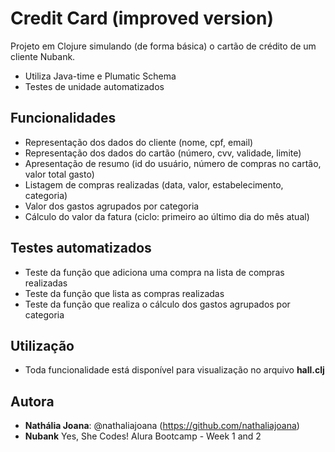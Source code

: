 # Credit Card (improved version)
Projeto em Clojure simulando (de forma básica) o cartão de crédito de um cliente Nubank.
* Utiliza Java-time e Plumatic Schema
* Testes de unidade automatizados

## Funcionalidades
* Representação dos dados do cliente (nome, cpf, email)
* Representação dos dados do cartão (número, cvv, validade, limite)
* Apresentação de resumo (id do usuário, número de compras no cartão, valor total gasto)
* Listagem de compras realizadas (data, valor, estabelecimento, categoria)
* Valor dos gastos agrupados por categoria
* Cálculo do valor da fatura (ciclo: primeiro ao último dia do mês atual)

## Testes automatizados
* Teste da função que adiciona uma compra na lista de compras realizadas
* Teste da função que lista as compras realizadas
* Teste da função que realiza o cálculo dos gastos agrupados por categoria

## Utilização
* Toda funcionalidade está disponível para visualização no arquivo **hall.clj**

## Autora
* **Nathália Joana**: @nathaliajoana (https://github.com/nathaliajoana)
* **Nubank** Yes, She Codes! Alura Bootcamp - Week 1 and 2
